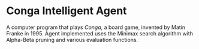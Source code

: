 # Conga Intelligent Agent
A computer program that plays *Conga*, a board game, invented by Matin Franke
in 1995. Agent implemented uses the Minimax search algorithm with Alpha-Beta
pruning and various evaluation functions.
